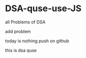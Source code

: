 # DSA-quse-use-JS

all Problems of DSA

add problem

today is nothing push on github

this is dsa quse

